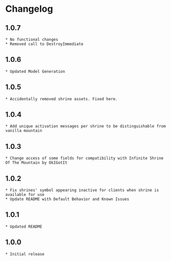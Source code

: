 # Changelog
## 1.0.7
	* No functional changes
	* Removed call to DestroyImmediate
## 1.0.6
	* Updated Model Generation
## 1.0.5
	* Accidentally removed shrine assets. Fixed here.
## 1.0.4
	* Add unique activation messages per shrine to be distinguishable from vanilla mountain
## 1.0.3
	* Change access of some fields for compatibility with Infinite Shrine Of The Mountain by OkIGotIt
## 1.0.2
	* Fix shrines' symbol appearing inactive for clients when shrine is available for use
	* Update README with Default Behavior and Known Issues
## 1.0.1
	* Updated README
## 1.0.0
	* Initial release
